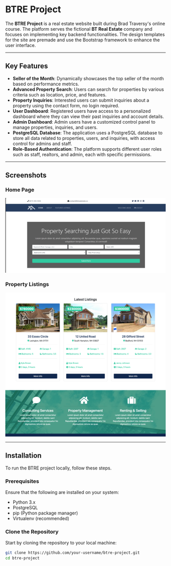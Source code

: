 # BTRE Project

The **BTRE Project** is a real estate website built during Brad Traversy's online course. The platform serves the fictional **BT Real Estate** company and focuses on implementing key backend functionalities. The design templates for the site are premade and use the Bootstrap framework to enhance the user interface.

---

## Key Features

- **Seller of the Month**: Dynamically showcases the top seller of the month based on performance metrics.
- **Advanced Property Search**: Users can search for properties by various criteria such as location, price, and features.
- **Property Inquiries**: Interested users can submit inquiries about a property using the contact form, no login required.
- **User Dashboard**: Registered users have access to a personalized dashboard where they can view their past inquiries and account details.
- **Admin Dashboard**: Admin users have a customized control panel to manage properties, inquiries, and users.
- **PostgreSQL Database**: The application uses a PostgreSQL database to store all data related to properties, users, and inquiries, with access control for admins and staff.
- **Role-Based Authentication**: The platform supports different user roles such as staff, realtors, and admin, each with specific permissions.

---

## Screenshots

### Home Page

![Home Page](./readme-images/btre-home.png)

### Property Listings

![Property Listings](./readme-images/btre_screenshot.png)

---

## Installation

To run the BTRE project locally, follow these steps.

### Prerequisites

Ensure that the following are installed on your system:

- Python 3.x
- PostgreSQL
- pip (Python package manager)
- Virtualenv (recommended)

### Clone the Repository

Start by cloning the repository to your local machine:

```bash
git clone https://github.com/your-username/btre-project.git
cd btre-project
